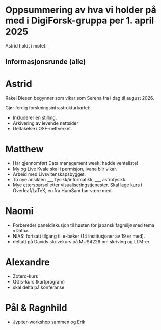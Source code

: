 # Oppsummering av hva vi holder på med i DigiForsk-gruppa per 1. april 2025

Astrid holdt i møtet.

## Informasjonsrunde (alle)

# Astrid

Rakel Diesen begynner som vikar som Serena fra i dag til august 2026.

Gjør ferdig forskningsinfrastrukturkartet:

- Inkluderer en stilling.
- Arkivering av levende nettsider
- Deltakelse i OSF-nettverket.

# Matthew

- Har gjennomført Data management week: hadde venteliste!
- My og Live Kvale skal i permisjon, Ivana blir vikar.
- Arbeid med Livsvitenskapsbygget.
- To nye ansikter: ___ fysikk/informatikk, ___ astrofysikk.
- Mye etterspørsel etter visualiseringstjenester.  Skal lage kurs i Overleaf/LaTeX, en fra HumSam bør være med.

# Naomi

- Forbereder paneldiskusjon til høsten for japansk fagmiljø med tema «Data».
- NIAS: fortsatt tilgang til e-bøker (14 institusjoner av 19 er med).
- deltatt på Davids skrivekurs på MUS4226 om skriving og LLM-er.

# Alexandre

- Zotero-kurs
- QGis-kurs (kartprogram)
- skal delta på konferanse

# Pål & Ragnhild

- Jypiter-workshop sammen og Erik
